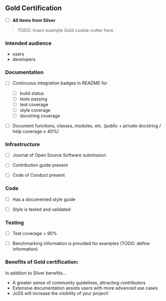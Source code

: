 ## Gold Certification

- [ ] **All items from Silver**

> TODO: Insert example Gold cookie-cutter here.

### Intended audience
* users
* developers

### Documentation

- [ ] Continuous integration badges in README for
    - [ ] build status
    - [ ] tests passing
    - [ ] test coverage
    - [ ] style coverage
    - [ ] docstring coverage
- [ ] Document functions, classes, modules, etc. (public + private docstring / help coverage ≥ 40%)


### Infrastructure

- [ ] Journal of Open Source Software submission
- [ ] Contribution guide present
- [ ] Code of Conduct present


### Code

- [ ] Has a documented style guide
- [ ] Style is tested and validated


### Testing

- [ ] Test coverage > 90%
- [ ] Benchmarking information is provided for examples (TODO: define information)


### Benefits of Gold certification:
In addition to Silver benefits...

- A greater sense of community guidelines, attracting contributors
- Extensive documentation assists users with more advanced use cases
- JoSS will increase the visibility of your project!
